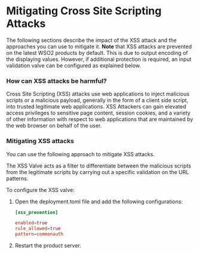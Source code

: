 # Mitigating Cross Site Scripting Attacks

The following sections describe the impact of the XSS attack and the
approaches you can use to mitigate it. **Note** that XSS attacks are
prevented on the latest WSO2 products by default. This is due to output
encoding of the displaying values. However, if additional protection is
required, an input validation valve can be configured as explained
below.

### How can XSS attacks be harmful?

Cross Site Scripting (XSS) attacks use web applications to inject
malicious scripts or a malicious payload, generally in the form of a
client side script, into trusted legitimate web applications. XSS
Attackers can gain elevated access privileges to sensitive page content,
session cookies, and a variety of other information with respect to web
applications that are maintained by the web browser on behalf of the
user.

### Mitigating XSS attacks

You can use the following approach to mitigate XSS attacks.

The XSS Valve acts as a filter to differentiate between the malicious
scripts from the legitimate scripts by carrying out a specific
validation on the URL patterns.

To configure the XSS valve:

1.  Open the deployment.toml file and add the following configurations:
    ```toml
    [xss_prevention]

    enabled=true
    rule_allowed=true
    pattern=commonauth
    ```

2.  Restart the product server.